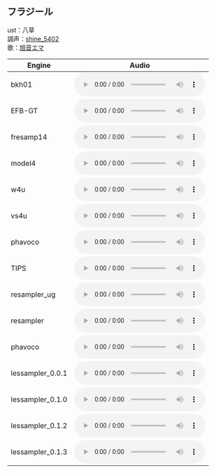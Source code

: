 ## フラジール

ust：八草  
調声：[shine_5402](https://shine5402.top/)  
歌：[旭音エマ](https://asneae.jimdofree.com/)   

| Engine           | Audio                                                        |
| ---------------- | ------------------------------------------------------------ |
| bkh01            | <audio controls><source src="demo/furajiru/bkh01_MP3.mp3" type="audio/mpeg"></audio> |
| EFB-GT           | <audio controls><source src="demo/furajiru/EFB-GT_MP3.mp3" type="audio/mpeg"></audio> |
| fresamp14        | <audio controls><source src="demo/furajiru/fresamp14_MP3.mp3" type="audio/mpeg"></audio> |
| model4           | <audio controls><source src="demo/furajiru/model4_MP3.mp3" type="audio/mpeg"></audio> |
| w4u              | <audio controls><source src="demo/furajiru/w4u_MP3.mp3" type="audio/mpeg"></audio> |
| vs4u             | <audio controls><source src="demo/furajiru/vs4u_MP3.mp3" type="audio/mpeg"></audio> |
| phavoco          | <audio controls><source src="demo/furajiru/phavoco_MP3.mp3" type="audio/mpeg"></audio> |
| TIPS             | <audio controls><source src="demo/furajiru/TIPS_MP3.mp3" type="audio/mpeg"></audio> |
| resampler_ug     | <audio controls><source src="demo/furajiru/resampler_ug_MP3.mp3" type="audio/mpeg"></audio> |
| resampler        | <audio controls><source src="demo/furajiru/resampler_MP3.mp3" type="audio/mpeg"></audio> |
| phavoco          | <audio controls><source src="demo/furajiru/phavoco_MP3.mp3" type="audio/mpeg"></audio> |
| lessampler_0.0.1 | <audio controls><source src="demo/furajiru/lessampler_0.0.1_MP3.mp3" type="audio/mpeg"></audio> |
| lessampler_0.1.0 | <audio controls><source src="demo/furajiru/lessampler_0.1.0_MP3.mp3" type="audio/mpeg"></audio> |
| lessampler_0.1.2 | <audio controls><source src="demo/furajiru/lessampler_0.1.2_MP3.mp3" type="audio/mpeg"></audio> |
| lessampler_0.1.3 | <audio controls><source src="demo/furajiru/lessampler_0.1.3_MP3.mp3" type="audio/mpeg"></audio> |

